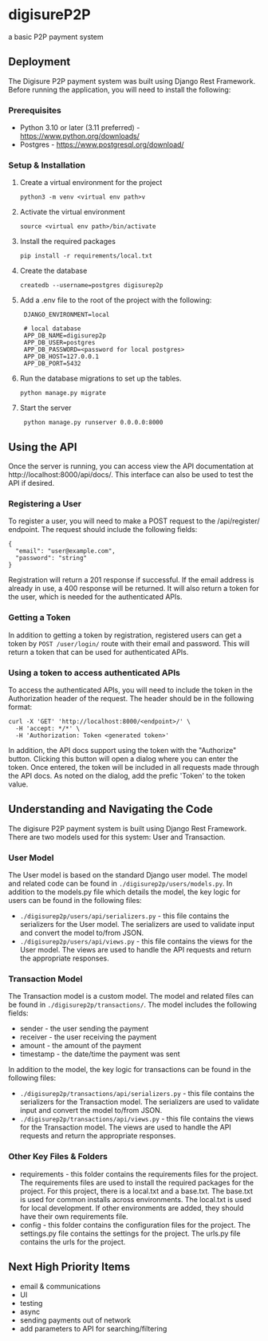 # digisureP2P

a basic P2P payment system

## Deployment

The Digisure P2P payment system was built using Django Rest Framework.  Before running the application, you will need to install the following:

### Prerequisites

* Python 3.10 or later (3.11 preferred) - https://www.python.org/downloads/
* Postgres - https://www.postgresql.org/download/

### Setup & Installation

1. Create a virtual environment for the project

   ```
   python3 -m venv <virtual env path>v
   ```
2. Activate the virtual environment

   ```
   source <virtual env path>/bin/activate
   ```
3. Install the required packages

   ```
   pip install -r requirements/local.txt
   ```
4. Create the database

   ```
   createdb --username=postgres digisurep2p
   ```
5. Add a .env file to the root of the project with the following:

   ```
    DJANGO_ENVIRONMENT=local

    # local database
    APP_DB_NAME=digisurep2p
    APP_DB_USER=postgres
    APP_DB_PASSWORD=<password for local postgres>
    APP_DB_HOST=127.0.0.1
    APP_DB_PORT=5432
    ```
6. Run the database migrations to set up the tables.

   ```
   python manage.py migrate
   ```

7. Start the server

   ```
    python manage.py runserver 0.0.0.0:8000
   ```

## Using the API

Once the server is running, you can access view the API documentation at http://localhost:8000/api/docs/.  This interface can also be used to test the API if desired.

### Registering a User

To register a user, you will need to make a POST request to the /api/register/ endpoint.  The request should include the following fields:

```
{
  "email": "user@example.com",
  "password": "string"
}
```

Registration will return a 201 response if successful.  If the email address is already in use, a 400 response will be returned.  It will also return a token for the user, which is needed for the authenticated APIs.

### Getting a Token

In addition to getting a token by registration, registered users can get a token by `POST /user/login/` route with their email and password.  This will return a token that can be used for authenticated APIs.

### Using a token to access authenticated APIs

To access the authenticated APIs, you will need to include the token in the Authorization header of the request.  The header should be in the following format:

```
curl -X 'GET' 'http://localhost:8000/<endpoint>/' \
  -H 'accept: */*' \
  -H 'Authorization: Token <generated token>'
```

In addition, the API docs support using the token with the "Authorize" button.  Clicking this button will open a dialog where you can enter the token.  Once entered, the token will be included in all requests made through the API docs.  As noted on the dialog, add the prefic 'Token' to the token value.

## Understanding and Navigating the Code

The digisure P2P payment system is built using Django Rest Framework.  There are two models used for this system: User and Transaction.

### User Model

 The User model is based on the standard Django user model. The model and related code can be found in `./digisurep2p/users/models.py`.  In addition to the models.py file which details the model, the key logic for users can be found in the following files:
 * `./digisurep2p/users/api/serializers.py` - this file contains the serializers for the User model.  The serializers are used to validate input and convert the model to/from JSON.
 * `./digisurep2p/users/api/views.py` - this file contains the views for the User model.  The views are used to handle the API requests and return the appropriate responses.

### Transaction Model
 The Transaction model is a custom model.  The model and related files can be found in `./digisurep2p/transactions/`.  The model includes the following fields:
* sender - the user sending the payment
* receiver - the user receiving the payment
* amount - the amount of the payment
* timestamp - the date/time the payment was sent

In addition to the model, the key logic for transactions can be found in the following files:
 * `./digisurep2p/transactions/api/serializers.py` - this file contains the serializers for the Transaction model.  The serializers are used to validate input and convert the model to/from JSON.
 * `./digisurep2p/transactions/api/views.py` - this file contains the views for the Transaction model.  The views are used to handle the API requests and return the appropriate responses.

### Other Key Files & Folders

* requirements - this folder contains the requirements files for the project.  The requirements files are used to install the required packages for the project.  For this project, there is a local.txt and a base.txt.  The base.txt is used for common installs across environments.  The local.txt is used for local development.  If other environments are added, they should have their own requirements file.
* config - this folder contains the configuration files for the project.  The settings.py file contains the settings for the project.  The urls.py file contains the urls for the project.


## Next High Priority Items

- email & communications
- UI
- testing
- async
- sending payments out of network
- add parameters to API for searching/filtering
